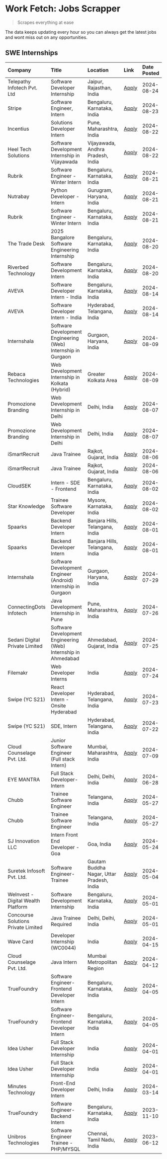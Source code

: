 # Work Fetch: Jobs Scrapper
> Scrapes everything at ease

The data keeps updating every hour so you can always get the latest jobs and wont miss out on any opportunities.

## SWE Internships
<!--START_SECTION:workfetch-->
| Company                             | Title                                                          | Location                                  | Link                                                                                                                                                                                                                                                                                             | Date Posted   |
|:------------------------------------|:---------------------------------------------------------------|:------------------------------------------|:-------------------------------------------------------------------------------------------------------------------------------------------------------------------------------------------------------------------------------------------------------------------------------------------------|:--------------|
| Telepathy Infotech Pvt. Ltd         | Software Developer Internship                                  | Jaipur, Rajasthan, India                  | [Apply](https://in.linkedin.com/jobs/view/software-developer-internship-at-telepathy-infotech-pvt-ltd-4006788979?position=42&pageNum=0&refId=1N7flTmVIpKdo8loMJs9Gg%3D%3D&trackingId=IifynQYyktnVBRuCyvEL5g%3D%3D&trk=public_jobs_jserp-result_search-card)                                      | 2024-08-24    |
| Stripe                              | Software Engineer, Intern                                      | Bengaluru, Karnataka, India               | [Apply](https://in.linkedin.com/jobs/view/software-engineer-intern-at-stripe-4008214242?position=6&pageNum=0&refId=1N7flTmVIpKdo8loMJs9Gg%3D%3D&trackingId=d6yvlN0dX3t2Uj83gQCAGw%3D%3D&trk=public_jobs_jserp-result_search-card)                                                                | 2024-08-23    |
| Incentius                           | Solutions Developer Intern                                     | Pune, Maharashtra, India                  | [Apply](https://in.linkedin.com/jobs/view/solutions-developer-intern-at-incentius-4005695869?position=38&pageNum=0&refId=1N7flTmVIpKdo8loMJs9Gg%3D%3D&trackingId=ZMo16lLoohomFC6CA0MzEA%3D%3D&trk=public_jobs_jserp-result_search-card)                                                          | 2024-08-22    |
| Heel Tech Solutions                 | Software Development Internship in Vijayawada                  | Vijayawada, Andhra Pradesh, India         | [Apply](https://in.linkedin.com/jobs/view/software-development-internship-in-vijayawada-at-heel-tech-solutions-4007906692?position=48&pageNum=0&refId=1N7flTmVIpKdo8loMJs9Gg%3D%3D&trackingId=gdAAVBw9gZBIYhU4wqobsw%3D%3D&trk=public_jobs_jserp-result_search-card)                             | 2024-08-22    |
| Rubrik                              | Software Engineer - Winter Intern                              | Bengaluru, Karnataka, India               | [Apply](https://in.linkedin.com/jobs/view/software-engineer-winter-intern-at-rubrik-4006567784?position=30&pageNum=0&refId=1N7flTmVIpKdo8loMJs9Gg%3D%3D&trackingId=vwy0lLVreXx5BlE2xus%2FyQ%3D%3D&trk=public_jobs_jserp-result_search-card)                                                      | 2024-08-21    |
| Nutrabay                            | Python Developer - Intern                                      | Gurugram, Haryana, India                  | [Apply](https://in.linkedin.com/jobs/view/python-developer-intern-at-nutrabay-4003909226?position=60&pageNum=0&refId=1N7flTmVIpKdo8loMJs9Gg%3D%3D&trackingId=Vz4Ms%2BK%2FdfK5clWg4LIOLQ%3D%3D&trk=public_jobs_jserp-result_search-card)                                                          | 2024-08-21    |
| Rubrik                              | Software Engineer - Winter Intern                              | Bengaluru, Karnataka, India               | [Apply](https://in.linkedin.com/jobs/view/software-engineer-winter-intern-at-rubrik-4006567784?position=5&pageNum=2&refId=zi9%2F42REAIR71Z7mfJRF6Q%3D%3D&trackingId=N%2FT692cWLZ6zREot1eGV9g%3D%3D&trk=public_jobs_jserp-result_search-card)                                                     | 2024-08-21    |
| The Trade Desk                      | 2025 Bangalore Software Engineering Internship                 | Bengaluru, Karnataka, India               | [Apply](https://in.linkedin.com/jobs/view/2025-bangalore-software-engineering-internship-at-the-trade-desk-3987456531?position=9&pageNum=0&refId=1N7flTmVIpKdo8loMJs9Gg%3D%3D&trackingId=%2F3lM3FEPLe6Oq2sCn%2Fcv4w%3D%3D&trk=public_jobs_jserp-result_search-card)                              | 2024-08-20    |
| Riverbed Technology                 | Software Development Intern                                    | Bengaluru, Karnataka, India               | [Apply](https://in.linkedin.com/jobs/view/software-development-intern-at-riverbed-technology-4004467559?position=51&pageNum=0&refId=1N7flTmVIpKdo8loMJs9Gg%3D%3D&trackingId=LGMsTf9uVuAo2m5D7zK35g%3D%3D&trk=public_jobs_jserp-result_search-card)                                               | 2024-08-20    |
| AVEVA                               | Software Developer Intern - India                              | Bengaluru, Karnataka, India               | [Apply](https://in.linkedin.com/jobs/view/software-developer-intern-india-at-aveva-3998279987?position=10&pageNum=0&refId=1N7flTmVIpKdo8loMJs9Gg%3D%3D&trackingId=PvCucwsyG%2BALYDu6EpaAeA%3D%3D&trk=public_jobs_jserp-result_search-card)                                                       | 2024-08-14    |
| AVEVA                               | Software Developer Intern - India                              | Hyderabad, Telangana, India               | [Apply](https://in.linkedin.com/jobs/view/software-developer-intern-india-at-aveva-3998281598?position=13&pageNum=0&refId=1N7flTmVIpKdo8loMJs9Gg%3D%3D&trackingId=%2FIzrHaJ3gsaRurHNWCgi0Q%3D%3D&trk=public_jobs_jserp-result_search-card)                                                       | 2024-08-14    |
| Internshala                         | Software Development Engineering (Web) Internship in Gurgaon   | Gurgaon, Haryana, India                   | [Apply](https://in.linkedin.com/jobs/view/software-development-engineering-web-internship-in-gurgaon-at-internshala-3997620471?position=3&pageNum=0&refId=1N7flTmVIpKdo8loMJs9Gg%3D%3D&trackingId=YPDiO1CsuqfPFqEiYWTAEw%3D%3D&trk=public_jobs_jserp-result_search-card)                         | 2024-08-09    |
| Rebaca Technologies                 | Web Development Internship in Kolkata (Hybrid)                 | Greater Kolkata Area                      | [Apply](https://in.linkedin.com/jobs/view/web-development-internship-in-kolkata-hybrid-at-rebaca-technologies-3997621369?position=45&pageNum=0&refId=1N7flTmVIpKdo8loMJs9Gg%3D%3D&trackingId=UyvUWdxfX21yNPYH85ZoLQ%3D%3D&trk=public_jobs_jserp-result_search-card)                              | 2024-08-09    |
| Promozione Branding                 | Web Development Internship in Delhi                            | Delhi, India                              | [Apply](https://in.linkedin.com/jobs/view/web-development-internship-in-delhi-at-promozione-branding-3995559880?position=26&pageNum=0&refId=1N7flTmVIpKdo8loMJs9Gg%3D%3D&trackingId=pcE2iIqDqNyCjKoWmw96lA%3D%3D&trk=public_jobs_jserp-result_search-card)                                       | 2024-08-07    |
| Promozione Branding                 | Web Development Internship in Delhi                            | Delhi, India                              | [Apply](https://in.linkedin.com/jobs/view/web-development-internship-in-delhi-at-promozione-branding-3995559880?position=1&pageNum=2&refId=zi9%2F42REAIR71Z7mfJRF6Q%3D%3D&trackingId=b3OOP9vFWaiexCzHEiFGBQ%3D%3D&trk=public_jobs_jserp-result_search-card)                                      | 2024-08-07    |
| iSmartRecruit                       | Java Trainee                                                   | Rajkot, Gujarat, India                    | [Apply](https://in.linkedin.com/jobs/view/java-trainee-at-ismartrecruit-3992301825?position=35&pageNum=0&refId=1N7flTmVIpKdo8loMJs9Gg%3D%3D&trackingId=NkQQa2LrrzPqecFCVERb0g%3D%3D&trk=public_jobs_jserp-result_search-card)                                                                    | 2024-08-06    |
| iSmartRecruit                       | Java Trainee                                                   | Rajkot, Gujarat, India                    | [Apply](https://in.linkedin.com/jobs/view/java-trainee-at-ismartrecruit-3992301825?position=10&pageNum=2&refId=zi9%2F42REAIR71Z7mfJRF6Q%3D%3D&trackingId=zNxuU9T1sgVoKYiLGFXWjg%3D%3D&trk=public_jobs_jserp-result_search-card)                                                                  | 2024-08-06    |
| CloudSEK                            | Intern - SDE - Frontend                                        | Bengaluru, Karnataka, India               | [Apply](https://in.linkedin.com/jobs/view/intern-sde-frontend-at-cloudsek-3991574495?position=25&pageNum=0&refId=1N7flTmVIpKdo8loMJs9Gg%3D%3D&trackingId=M4xb115Z4Rerivr%2FM663%2FA%3D%3D&trk=public_jobs_jserp-result_search-card)                                                              | 2024-08-02    |
| Star Knowledge                      | Trainee Software Developer                                     | Mysore, Karnataka, India                  | [Apply](https://in.linkedin.com/jobs/view/trainee-software-developer-at-star-knowledge-3991516161?position=59&pageNum=0&refId=1N7flTmVIpKdo8loMJs9Gg%3D%3D&trackingId=t9S%2BVedpJago8B%2FMdOdBsg%3D%3D&trk=public_jobs_jserp-result_search-card)                                                 | 2024-08-02    |
| Spaarks                             | Backend Developer Intern                                       | Banjara Hills, Telangana, India           | [Apply](https://in.linkedin.com/jobs/view/backend-developer-intern-at-spaarks-3990226465?position=32&pageNum=0&refId=1N7flTmVIpKdo8loMJs9Gg%3D%3D&trackingId=5N8l0tiBCP6AgjtGphoRRw%3D%3D&trk=public_jobs_jserp-result_search-card)                                                              | 2024-08-01    |
| Spaarks                             | Backend Developer Intern                                       | Banjara Hills, Telangana, India           | [Apply](https://in.linkedin.com/jobs/view/backend-developer-intern-at-spaarks-3990226465?position=7&pageNum=2&refId=zi9%2F42REAIR71Z7mfJRF6Q%3D%3D&trackingId=T2Kf8FNPVjHa8hJrVkOBSw%3D%3D&trk=public_jobs_jserp-result_search-card)                                                             | 2024-08-01    |
| Internshala                         | Software Development Engineer (Android) Internship in Gurgaon  | Gurgaon, Haryana, India                   | [Apply](https://in.linkedin.com/jobs/view/software-development-engineer-android-internship-in-gurgaon-at-internshala-3987153031?position=47&pageNum=0&refId=1N7flTmVIpKdo8loMJs9Gg%3D%3D&trackingId=Vqfn%2F6CCYaiC%2FgsM7CgWjA%3D%3D&trk=public_jobs_jserp-result_search-card)                   | 2024-07-29    |
| ConnectingDots Infotech             | Java Development Internship in Pune                            | Pune, Maharashtra, India                  | [Apply](https://in.linkedin.com/jobs/view/java-development-internship-in-pune-at-connectingdots-infotech-3983314097?position=39&pageNum=0&refId=1N7flTmVIpKdo8loMJs9Gg%3D%3D&trackingId=FrGRsG6TWE4zp%2BSPJbiFiA%3D%3D&trk=public_jobs_jserp-result_search-card)                                 | 2024-07-26    |
| Sedani Digital Private Limited      | Software Development Engineering (Web) Internship in Ahmedabad | Ahmedabad, Gujarat, India                 | [Apply](https://in.linkedin.com/jobs/view/software-development-engineering-web-internship-in-ahmedabad-at-sedani-digital-private-limited-3985017980?position=18&pageNum=0&refId=1N7flTmVIpKdo8loMJs9Gg%3D%3D&trackingId=WHHELvgDYti67b%2BYjJ1Sxg%3D%3D&trk=public_jobs_jserp-result_search-card) | 2024-07-25    |
| Filemakr                            | Web Developer Interns                                          | India                                     | [Apply](https://in.linkedin.com/jobs/view/web-developer-interns-at-filemakr-3981227003?position=43&pageNum=0&refId=1N7flTmVIpKdo8loMJs9Gg%3D%3D&trackingId=LA5wWAFOSBcpJtsAczcLYA%3D%3D&trk=public_jobs_jserp-result_search-card)                                                                | 2024-07-24    |
| Swipe (YC S21)                      | React Developer Intern - Onsite Hyderabad                      | Hyderabad, Telangana, India               | [Apply](https://in.linkedin.com/jobs/view/react-developer-intern-onsite-hyderabad-at-swipe-yc-s21-3981326010?position=41&pageNum=0&refId=1N7flTmVIpKdo8loMJs9Gg%3D%3D&trackingId=Jp%2BfgnhVg385WYkXDfC9XA%3D%3D&trk=public_jobs_jserp-result_search-card)                                        | 2024-07-23    |
| Swipe (YC S21)                      | SDE, Intern                                                    | Hyderabad, Telangana, India               | [Apply](https://in.linkedin.com/jobs/view/sde-intern-at-swipe-yc-s21-3980368092?position=58&pageNum=0&refId=1N7flTmVIpKdo8loMJs9Gg%3D%3D&trackingId=GJ0gFIe7RdueFO3Mf7thdA%3D%3D&trk=public_jobs_jserp-result_search-card)                                                                       | 2024-07-22    |
| Cloud Counselage Pvt. Ltd.          | Junior Software Engineer (Full stack Intern)                   | Mumbai, Maharashtra, India                | [Apply](https://in.linkedin.com/jobs/view/junior-software-engineer-full-stack-intern-at-cloud-counselage-pvt-ltd-3967725851?position=20&pageNum=0&refId=1N7flTmVIpKdo8loMJs9Gg%3D%3D&trackingId=2oRV8OANMAlhnE3c%2F4ZLXg%3D%3D&trk=public_jobs_jserp-result_search-card)                         | 2024-07-09    |
| EYE MANTRA                          | Full Stack Developer- Intern                                   | Delhi, Delhi, India                       | [Apply](https://in.linkedin.com/jobs/view/full-stack-developer-intern-at-eye-mantra-3960988037?position=55&pageNum=0&refId=1N7flTmVIpKdo8loMJs9Gg%3D%3D&trackingId=LM55%2FmyspyvXoWc%2FUFyKzA%3D%3D&trk=public_jobs_jserp-result_search-card)                                                    | 2024-06-28    |
| Chubb                               | Trainee Software Engineer                                      | Telangana, India                          | [Apply](https://in.linkedin.com/jobs/view/trainee-software-engineer-at-chubb-3955950075?position=33&pageNum=0&refId=1N7flTmVIpKdo8loMJs9Gg%3D%3D&trackingId=iJk4yyx5xKAcdw6%2B7kpygw%3D%3D&trk=public_jobs_jserp-result_search-card)                                                             | 2024-05-27    |
| Chubb                               | Trainee Software Engineer                                      | Telangana, India                          | [Apply](https://in.linkedin.com/jobs/view/trainee-software-engineer-at-chubb-3955950075?position=8&pageNum=2&refId=zi9%2F42REAIR71Z7mfJRF6Q%3D%3D&trackingId=8s6%2FYbzvNQEEe1ETYjCD7A%3D%3D&trk=public_jobs_jserp-result_search-card)                                                            | 2024-05-27    |
| SJ Innovation LLC                   | Intern Front End Developer - Goa                               | Goa, India                                | [Apply](https://in.linkedin.com/jobs/view/intern-front-end-developer-goa-at-sj-innovation-llc-3931678611?position=16&pageNum=0&refId=1N7flTmVIpKdo8loMJs9Gg%3D%3D&trackingId=GdXLOy5hA7hsiTAyuSSEfg%3D%3D&trk=public_jobs_jserp-result_search-card)                                              | 2024-05-24    |
| Suretek Infosoft Pvt. Ltd.          | Software Engineer-Trainee                                      | Gautam Buddha Nagar, Uttar Pradesh, India | [Apply](https://in.linkedin.com/jobs/view/software-engineer-trainee-at-suretek-infosoft-pvt-ltd-3916999948?position=46&pageNum=0&refId=1N7flTmVIpKdo8loMJs9Gg%3D%3D&trackingId=2AWFPktqD3z6SD0M3naB7g%3D%3D&trk=public_jobs_jserp-result_search-card)                                            | 2024-05-04    |
| WeInvest - Digital Wealth Platform  | Software Development Internship                                | Bengaluru, Karnataka, India               | [Apply](https://in.linkedin.com/jobs/view/software-development-internship-at-weinvest-digital-wealth-platform-3912867225?position=2&pageNum=0&refId=1N7flTmVIpKdo8loMJs9Gg%3D%3D&trackingId=TDBpS9r7PgmL9apFu1p8hw%3D%3D&trk=public_jobs_jserp-result_search-card)                               | 2024-05-01    |
| Concourse Solutions Private Limited | Java Trainee Required                                          | Delhi, Delhi, India                       | [Apply](https://in.linkedin.com/jobs/view/java-trainee-required-at-concourse-solutions-private-limited-3912869388?position=15&pageNum=0&refId=1N7flTmVIpKdo8loMJs9Gg%3D%3D&trackingId=mSzyzgb2YEWcuVTNEqcSrQ%3D%3D&trk=public_jobs_jserp-result_search-card)                                     | 2024-05-01    |
| Wave Card                           | Developer Internship (WC0044)                                  | India                                     | [Apply](https://in.linkedin.com/jobs/view/developer-internship-wc0044-at-wave-card-3900079966?position=57&pageNum=0&refId=1N7flTmVIpKdo8loMJs9Gg%3D%3D&trackingId=yV18nBcKyCmyZHJ0v9Meqg%3D%3D&trk=public_jobs_jserp-result_search-card)                                                         | 2024-04-15    |
| Cloud Counselage Pvt. Ltd.          | Java Intern                                                    | Mumbai Metropolitan Region                | [Apply](https://in.linkedin.com/jobs/view/java-intern-at-cloud-counselage-pvt-ltd-3896025667?position=50&pageNum=0&refId=1N7flTmVIpKdo8loMJs9Gg%3D%3D&trackingId=%2BsyRgIyCoSRF1PcNmM0Gfw%3D%3D&trk=public_jobs_jserp-result_search-card)                                                        | 2024-04-12    |
| TrueFoundry                         | Software Engineer- Frontend Developer Intern                   | Bengaluru, Karnataka, India               | [Apply](https://in.linkedin.com/jobs/view/software-engineer-frontend-developer-intern-at-truefoundry-3887320206?position=31&pageNum=0&refId=1N7flTmVIpKdo8loMJs9Gg%3D%3D&trackingId=ujyL4aJpqFrKXxvDXo985Q%3D%3D&trk=public_jobs_jserp-result_search-card)                                       | 2024-04-05    |
| TrueFoundry                         | Software Engineer- Frontend Developer Intern                   | Bengaluru, Karnataka, India               | [Apply](https://in.linkedin.com/jobs/view/software-engineer-frontend-developer-intern-at-truefoundry-3887320206?position=6&pageNum=2&refId=zi9%2F42REAIR71Z7mfJRF6Q%3D%3D&trackingId=jZUT6qnyXk5Mn31eYpB0zA%3D%3D&trk=public_jobs_jserp-result_search-card)                                      | 2024-04-05    |
| Idea Usher                          | Full Stack Developer Internship                                | India                                     | [Apply](https://in.linkedin.com/jobs/view/full-stack-developer-internship-at-idea-usher-3879565540?position=28&pageNum=0&refId=1N7flTmVIpKdo8loMJs9Gg%3D%3D&trackingId=KM23DRxd%2B4YbQ1safh5WmA%3D%3D&trk=public_jobs_jserp-result_search-card)                                                  | 2024-04-01    |
| Idea Usher                          | Full Stack Developer Internship                                | India                                     | [Apply](https://in.linkedin.com/jobs/view/full-stack-developer-internship-at-idea-usher-3879565540?position=3&pageNum=2&refId=zi9%2F42REAIR71Z7mfJRF6Q%3D%3D&trackingId=UzsYXb0dY9%2BX5%2BmJjHPiXQ%3D%3D&trk=public_jobs_jserp-result_search-card)                                               | 2024-04-01    |
| Minutes Technology                  | Front-End Developer Intern                                     | Delhi, India                              | [Apply](https://in.linkedin.com/jobs/view/front-end-developer-intern-at-minutes-technology-3853712549?position=24&pageNum=0&refId=1N7flTmVIpKdo8loMJs9Gg%3D%3D&trackingId=WY%2ByO31XsMtcMZINGamCxQ%3D%3D&trk=public_jobs_jserp-result_search-card)                                               | 2024-03-14    |
| TrueFoundry                         | Software Engineer-Backend Intern                               | Bengaluru, Karnataka, India               | [Apply](https://in.linkedin.com/jobs/view/software-engineer-backend-intern-at-truefoundry-3779508170?position=52&pageNum=0&refId=1N7flTmVIpKdo8loMJs9Gg%3D%3D&trackingId=IqycZ8B3gVM7BooksiykHQ%3D%3D&trk=public_jobs_jserp-result_search-card)                                                  | 2023-11-10    |
| Unibros Technologies                | Software Engineer Trainee - PHP/MYSQL                          | Chennai, Tamil Nadu, India                | [Apply](https://in.linkedin.com/jobs/view/software-engineer-trainee-php-mysql-at-unibros-technologies-3656599241?position=56&pageNum=0&refId=1N7flTmVIpKdo8loMJs9Gg%3D%3D&trackingId=%2FZ%2FWah0qmMGd9QRmAfRDcg%3D%3D&trk=public_jobs_jserp-result_search-card)                                  | 2023-06-12    |
<!--END_SECTION:workfetch-->
